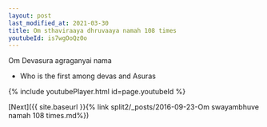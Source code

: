 ```yaml
---
layout: post
last_modified_at: 2021-03-30
title: Om sthaviraaya dhruvaaya namah 108 times
youtubeId: is7wgOoQz0o
---
```

 
 
Om Devasura agraganyai nama 
 
 -  Who is the first among devas and Asuras 
 
  
 
  
 
 
 
 
 
 


{% include youtubePlayer.html id=page.youtubeId %}
 
[Next]({{ site.baseurl }}{% link  split2/_posts/2016-09-23-Om swayambhuve namah 108 times.md%})
 
